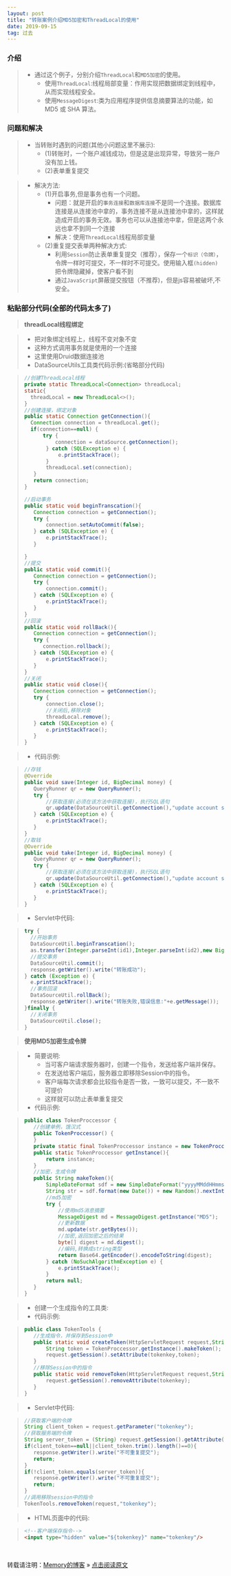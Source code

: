 ```yaml
---
layout: post
title: "转账案例介绍MD5加密和ThreadLocal的使用"
date: 2019-09-15
tag: 过去
---
```

### 介绍

> * 通过这个例子，分别介绍`ThreadLocal`和`MD5加密`的使用。
>   - 使用`ThreadLocal`:线程局部变量：作用实现把数据绑定到线程中，从而实现线程安全。
>   - 使用`MessageDigest`:类为应用程序提供信息摘要算法的功能，如 MD5 或 SHA 算法。

### 问题和解决

> * 当转账时遇到的问题(其他小问题这里不展示):
>   - (1)转账时，一个账户减钱成功，但是这是出现异常，导致另一账户没有加上钱。
>   - (2)表单重复提交

> * 解决方法:
>   - (1)开启事务,但是事务也有一个问题。
>       - 问题：就是开启的`事务连接`和`数据库连接`不是同一个连接。数据库连接是从连接池中拿的，事务连接不是从连接池中拿的，这样就造成开启的事务无效。事务也可以从连接池中拿，但是这两个永远也拿不到同一个连接
>       - 解决：使用`ThreadLocal`线程局部变量
>   - (2)重复提交表单两种解决方式:
>       - 利用`Session`防止表单重复提交（推荐），保存一个`标识（令牌）`，令牌一样时可提交，不一样时不可提交。使用输入框`(hidden)`把令牌隐藏掉，使客户看不到
>       - 通过`JavaScript`屏蔽提交按钮（不推荐)，但是js容易被破坏,不安全。

### 粘贴部分代码(全部的代码太多了)

> **threadLocal线程绑定**

> * 把对象绑定线程上，线程不变对象不变
> * 这种方式调用事务就是使用的一个连接
> * 这里使用Druid数据连接池
> * DataSourceUtils工具类代码示例:(省略部分代码)

> ```java
>//创建ThreadLocal线程
>private static ThreadLocal<Connection> threadLocal;
>static{
>   threadLocal = new ThreadLocal<>();
>}
>//创建连接，绑定对象
>public static Connection getConnection(){
>   Connection connection = threadLocal.get();
>   if(connection==null) {
>       try {
>           connection = dataSource.getConnection();
>        } catch (SQLException e) {
>            e.printStackTrace();
>        }
>        threadLocal.set(connection);
>    }
>    return connection;
>}
>
>//启动事务
>public static void beginTranscation(){
>    Connection connection = getConnection();
>    try {
>        connection.setAutoCommit(false);
>    } catch (SQLException e) {
>        e.printStackTrace();
>    }
>
>}
>//提交
>public static void commit(){
>    Connection connection = getConnection();
>    try {
>        connection.commit();
>    } catch (SQLException e) {
>        e.printStackTrace();
>    }
>}
>//回滚
>public static void rollBack(){
>    Connection connection = getConnection();
>    try {
>       connection.rollback();
>    } catch (SQLException e) {
>        e.printStackTrace();
>    }
>}
>//关闭
>public static void close(){
>    Connection connection = getConnection();
>    try {
>        connection.close();
>        //关闭后,移除对象
>        threadLocal.remove();
>    } catch (SQLException e) {
>        e.printStackTrace();
>    }
>}
>```


> * 代码示例:

>```java
>//存钱
>@Override
>public void save(Integer id, BigDecimal money) {
>    QueryRunner qr = new QueryRunner();
>    try {
>        //获取连接(必须在该方法中获取连接)，执行SQL语句
>        qr.update(DataSourceUtil.getConnection(),"update account set money=money+? where id=?",money,id);
>    } catch (SQLException e) {
>        e.printStackTrace();
>    }
>}
>//取钱
>@Override
>public void take(Integer id, BigDecimal money) {
>    QueryRunner qr = new QueryRunner();
>    try {
>        //获取连接(必须在该方法中获取连接)，执行SQL语句
>        qr.update(DataSourceUtil.getConnection(),"update account set money=money-? where id=?",money,id);
>    } catch (SQLException e) {
>        e.printStackTrace();
>    }
>}
>```

> * Servlet中代码:

>```java
>try {
>   //开始事务
>   DataSourceUtil.beginTranscation();
>   as.transfer(Integer.parseInt(id1),Integer.parseInt(id2),new BigDecimal(account1));
>   //提交事务
>   DataSourceUtil.commit();
>   response.getWriter().write("转账成功");
>} catch (Exception e) {
>   e.printStackTrace();
>   //事务回滚
>   DataSourceUtil.rollBack();
>   response.getWriter().write("转账失败,错误信息:"+e.getMessage());
>}finally {
>   //关闭事务
>   DataSourceUtil.close();
>}
>```

> **使用MD5加密生成令牌**

> * 简要说明:
>   - 当可客户端请求服务器时，创建一个指令，发送给客户端并保存。
>   - 在发送给客户端后，服务器立即移除Session中的指令。
>   - 客户端每次请求都会比较指令是否一致，一致可以提交，不一致不可提价
>   - 这样就可以防止表单重复提交
> * 代码示例:

>```java
>public class TokenProccessor {
>    //创建单例，饿汉式
>    public TokenProccessor() {
>    }
>    private static final TokenProccessor instance = new TokenProccessor();
>    public static TokenProccessor getInstance(){
>        return instance;
>    }
>    //加密，生成令牌
>    public String makeToken(){
>        SimpleDateFormat sdf = new SimpleDateFormat("yyyyMMddHHmmssSSS");
>        String str = sdf.format(new Date()) + new Random().nextInt(999999999);
>        //md5加密
>        try {
>            //使用md5消息摘要
>            MessageDigest md = MessageDigest.getInstance("MD5");
>            //更新数据
>            md.update(str.getBytes());
>            //加密,返回加密之后的结果
>            byte[] digest = md.digest();
>            //编码,转换成string类型
>            return Base64.getEncoder().encodeToString(digest);
>        } catch (NoSuchAlgorithmException e) {
>            e.printStackTrace();
>        }
>        return null;
>    }
>}
>```

> * 创建一个生成指令的工具类:
> * 代码示例:

>```java
>public class TokenTools {
>    //生成指令，并保存到Session中
>    public static void createToken(HttpServletRequest request,String tokenkey){
>        String token = TokenProccessor.getInstance().makeToken();
>        request.getSession().setAttribute(tokenkey,token);
>    }
>    //移除Session中的指令
>    public static void removeToken(HttpServletRequest request,String tokenkey){
>        request.getSession().removeAttribute(tokenkey);
>    }
>}
>```

> * Servlet中代码:

>```java
>//获取客户端的令牌
>String client_token = request.getParameter("tokenkey");
>//获取服务端的令牌
>String server_token = (String) request.getSession().getAttribute("tokenkey");
>if(client_token==null||client_token.trim().length()==0){
>    response.getWriter().write("不可重复提交");
>    return;
>}
>if(!client_token.equals(server_token)){
>    response.getWriter().write("不可重复提交");
>    return;
>}
>//调用移除session中的指令
>TokenTools.removeToken(request,"tokenkey");
>```

> * HTML页面中的代码:

>```HTML
><!--客户端保存指令-->
><input type="hidden" value="${tokenkey}" name="tokenkey"/>
>```

<br>
    
转载请注明：[Memory的博客](https://www.shendonghai.com) » [点击阅读原文](https://www.shendonghai.com/2019/09/%E8%BD%AC%E8%B4%A6%E6%A1%88%E4%BE%8B/) 